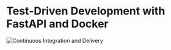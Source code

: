 # Test-Driven Development with FastAPI and Docker

![Continuous Integration and Delivery](https://github.com/kw2828/fastapi-text-summarizer/workflows/Continuous%20Integration%20and%20Delivery/badge.svg?branch=master)